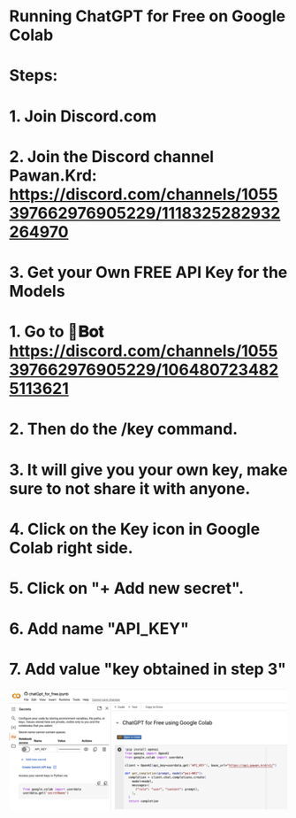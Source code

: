 # Running ChatGPT for Free on Google Colab

# Steps:
# 1. Join Discord.com
# 2. Join the Discord channel Pawan.Krd: https://discord.com/channels/1055397662976905229/1118325282932264970
# 3. Get your Own FREE API Key for the Models
#     1. Go to ⁠🤖𝐁𝐨𝐭 https://discord.com/channels/1055397662976905229/1064807234825113621
#     2. Then do the /key command.
#     3. It will give you your own key, make sure to not share it with anyone.
#     4. Click on the Key icon in Google Colab right side.
#     5. Click on "+ Add new secret".
#     6. Add name "API_KEY"
#     7. Add value "key obtained in step 3"

![](secret_api_key.png)
